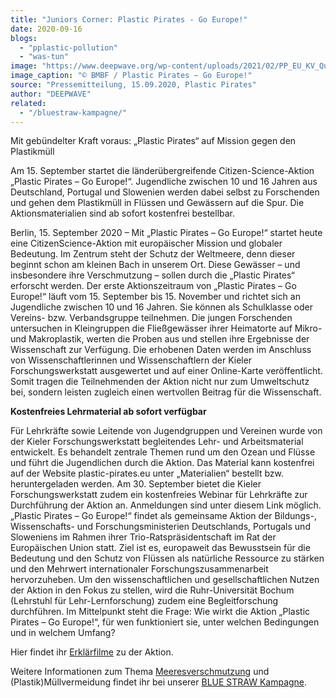 ```yaml
---
title: "Juniors Corner: Plastic Pirates - Go Europe!"
date: 2020-09-16
blogs: 
  - "pplastic-pollution"
  - "was-tun"
image: "https://www.deepwave.org/wp-content/uploads/2021/02/PP_EU_KV_Quadratisch_onlineRZ.jpg"
image_caption: "© BMBF / Plastic Pirates – Go Europe!"
source: "Pressemitteilung, 15.09.2020, Plastic Pirates"
author: "DEEPWAVE"
related: 
  - "/bluestraw-kampagne/"
---
```


Mit gebündelter Kraft voraus: „Plastic Pirates“ auf Mission gegen den Plastikmüll

Am 15. September startet die länderübergreifende Citizen-Science-Aktion „Plastic Pirates – Go Europe!“. Jugendliche zwischen 10 und 16 Jahren aus Deutschland, Portugal und Slowenien werden dabei selbst zu Forschenden und gehen dem Plastikmüll in Flüssen und Gewässern auf die Spur. Die Aktionsmaterialien sind ab sofort kostenfrei bestellbar.

Berlin, 15. September 2020 – Mit „Plastic Pirates – Go Europe!“ startet heute eine CitizenScience-Aktion mit europäischer Mission und globaler Bedeutung. Im Zentrum steht der Schutz der Weltmeere, denn dieser beginnt schon am kleinen Bach in unserem Ort. Diese Gewässer – und insbesondere ihre Verschmutzung – sollen durch die „Plastic Pirates“ erforscht werden. Der erste Aktionszeitraum von „Plastic Pirates – Go Europe!“ läuft vom 15. September bis 15. November und richtet sich an Jugendliche zwischen 10 und 16 Jahren. Sie können als Schulklasse oder Vereins- bzw. Verbandsgruppe teilnehmen. Die jungen Forschenden untersuchen in Kleingruppen die Fließgewässer ihrer Heimatorte auf Mikro- und Makroplastik, werten die Proben aus und stellen ihre Ergebnisse der Wissenschaft zur Verfügung. Die erhobenen Daten werden im Anschluss von Wissenschaftlerinnen und Wissenschaftlern der Kieler Forschungswerkstatt ausgewertet und auf einer Online-Karte veröffentlicht. Somit tragen die Teilnehmenden der Aktion nicht nur zum Umweltschutz bei, sondern leisten zugleich einen wertvollen Beitrag für die Wissenschaft.

**Kostenfreies Lehrmaterial ab sofort verfügbar**

Für Lehrkräfte sowie Leitende von Jugendgruppen und Vereinen wurde von der Kieler Forschungswerkstatt begleitendes Lehr- und Arbeitsmaterial entwickelt. Es behandelt zentrale Themen rund um den Ozean und Flüsse und führt die Jugendlichen durch die Aktion. Das Material kann kostenfrei auf der Website plastic-pirates.eu unter „Materialien“ bestellt bzw. heruntergeladen werden. Am 30. September bietet die Kieler Forschungswerkstatt zudem ein kostenfreies Webinar für Lehrkräfte zur Durchführung der Aktion an. Anmeldungen sind unter diesem Link möglich. „Plastic Pirates – Go Europe!“ findet als gemeinsame Aktion der Bildungs-, Wissenschafts- und Forschungsministerien Deutschlands, Portugals und Sloweniens im Rahmen ihrer Trio-Ratspräsidentschaft im Rat der Europäischen Union statt. Ziel ist es, europaweit das Bewusstsein für die Bedeutung und den Schutz von Flüssen als natürliche Ressource zu stärken und den Mehrwert internationaler Forschungszusammenarbeit hervorzuheben. Um den wissenschaftlichen und gesellschaftlichen Nutzen der Aktion in den Fokus zu stellen, wird die Ruhr-Universität Bochum (Lehrstuhl für Lehr-Lernforschung) zudem eine Begleitforschung durchführen. Im Mittelpunkt steht die Frage: Wie wirkt die Aktion „Plastic Pirates – Go Europe!“, für wen funktioniert sie, unter welchen Bedingungen und in welchem Umfang?

Hier findet ihr [Erklärfilme](https://www.youtube.com/playlist?list=PLRCS6sCRjnO0G9ncf2JoThP3Sztww0yos) zu der Aktion.

Weitere Informationen zum Thema [Meeresverschmutzung](https://www.deepwave.org/die-ozeane/verschmutzung/) und (Plastik)Müllvermeidung findet ihr bei unserer [BLUE STRAW Kampagne](https://www.deepwave.org/bluestraw-kampagne/).
